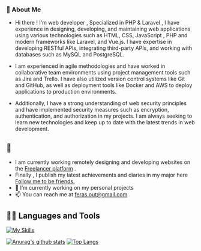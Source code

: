 ### 🤵 About Me 
<!-- application -->
* Hi there ! I'm web developer , Specialized in PHP & Laravel , I have experience in designing, developing, and maintaining web applications using various technologies such as HTML, CSS, JavaScript , PHP and modern frameworks like Laravel, and Vue.js. I have expertise in developing RESTful APIs, integrating third-party APIs, and working with databases such as MySQL and PostgreSQL.

* I am experienced in agile methodologies and have worked in collaborative team environments using project management tools such as Jira and Trello. I have also utilized version control systems like Git and GitHub, as well as deployment tools like Docker and AWS to deploy applications to production environments.

* Additionally, I have a strong understanding of web security principles and have implemented security measures such as encryption, authentication, and authorization in my projects. I am always seeking to learn new technologies and keep up to date with the latest trends in web development.




## 🤵 
- I am currently working remotely designing and developing websites on the <a href="https://www.freelancer.com/u/ferasout">Freelancer platform</a> .
- Finally , I publish my latest achievements and diaries in my major here  <a href="https://www.linkedin.com/in/feras-anwer-abu-alkomboz-672523192/">Follow me to be friends.</a> 
- 🔭 I’m currently working on my personal projects
- 📫 You can reach me at feras.out@gmail.com



## 👨‍💻 Languages and Tools


[![My Skills](https://skillicons.dev/icons?i=js,html,css,bootstrap,php,laravel,mysql,firebase,vue)](https://skillicons.dev)



<!-- #### ✨Php

I can analyze and study all software systems and build a database of its own that works very efficiently in addition to providing all security and privacy technologies on the sites.

 -->

[![Anurag's github stats](https://github-readme-stats.vercel.app/api?username=firasabualkomboz)](https://github.com/anuraghazra/github-readme-stats)
[![Top Langs](https://github-readme-stats.vercel.app/api/top-langs/?username=firasabualkomboz&layout=compact)](https://github.com/anuraghazra/github-readme-stats)


